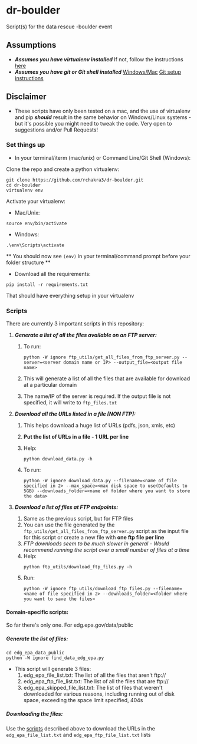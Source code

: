 # dr-boulder
Script(s) for the data rescue -boulder event

## Assumptions
- ***Assumes you have virtualenv installed*** If not, follow the instructions [here](docs/PYTHON_WINDOWS.md)
- ***Assumes you have git or Git shell installed*** [Windows/Mac](https://desktop.github.com/) [Git setup instructions](docs/GIT.md)

## Disclaimer
- These scripts have only been tested on a mac, and the use of virtualenv and pip ***should*** result in the same behavior on Windows/Linux systems - but it's possible you might need to tweak the code. Very open to suggestions and/or Pull Requests!

### Set things up

- In your terminal/iterm (mac/unix) or Command Line/Git Shell (Windows):

Clone the repo and create a python virtualenv:

```
git clone https://github.com/rchakra3/dr-boulder.git
cd dr-boulder
virtualenv env
```

Activate your virtualenv:

- Mac/Unix:
```
source env/bin/activate
```

- Windows:
```
.\env\Scripts\activate
```

** You should now see `(env)` in your terminal/command prompt before your folder structure **

- Download all the requirements:

```
pip install -r requirements.txt
```

That should have everything setup in your virtualenv


### Scripts <a id="scripts"></a>

There are currently 3 important scripts in this repository:

1. ***Generate a list of all the files available on an FTP server:***
    1. To run:

        ```
        python -W ignore ftp_utils/get_all_files_from_ftp_server.py --server=<server domain name or IP> --output_file=<output file name>
        ```
    2. This will generate a list of all the files that are available for download at a particular domain
    3. The name/IP of the server is required. If the output file is not specified, it will write to `ftp_files.txt`

2. ***Download all the URLs listed in a file [NON FTP]:***
    1. This helps download a huge list of URLs (pdfs, json, xmls, etc)
    2. **Put the list of URLs in a file - 1 URL per line**
    3. Help:

        ```
        python download_data.py -h
        ```
    4. To run:

        ```
        python -W ignore download_data.py --filename=<name of file specified in 2> --max_space=<max disk space to use(Defaults to 5GB) --downloads_folder=<name of folder where you want to store the data>
        ```

3. ***Download a list of files at FTP endpoints:***
    1. Same as the previous script, but for FTP files
    2. You can use the file generated by the `ftp_utils/get_all_files_from_ftp_server.py` script as the input file for this script or create a new file with **one ftp file per line**
    3. *FTP downloads seem to be much slower in general - Would recommend running the script over a small number of files at a time*
    4. Help:
        ```
        python ftp_utils/download_ftp_files.py -h
        ```
    5. Run:
        ```
        python -W ignore ftp_utils/download_ftp_files.py --filename=<name of file specified in 2> --downloads_folder=<folder where you want to save the files>
        ```

#### Domain-specific scripts:

So far there's only one. For edg.epa.gov/data/public

##### Generate the list of files:
```
cd edg_epa_data_public
python -W ignore find_data_edg_epa.py
```

- This script will generate 3 files:
    1. edg_epa_file_list.txt: The list of all the files that aren't ftp://
    2. edg_epa_ftp_file_list.txt: The list of all the files that are ftp://
    3. edg_epa_skipped_file_list.txt: The list of files that weren't downloaded for various reasons, including running out of disk space, exceeding the space limit specified, 404s

##### Downloading the files:
Use the [scripts](#scripts) described above to download the URLs in the `edg_epa_file_list.txt` and `edg_epa_ftp_file_list.txt` lists